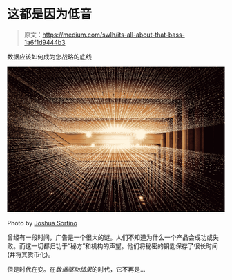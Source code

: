 # 这都是因为低音

> 原文：<https://medium.com/swlh/its-all-about-that-bass-1a6f1d9444b3>

数据应该如何成为您战略的底线

![](img/049defc0e853adbc020341a96a5cba47.png)

Photo by [Joshua Sortino](https://unsplash.com/@sortino?utm_source=medium&utm_medium=referral)

曾经有一段时间，广告是一个很大的谜。人们不知道为什么一个产品会成功或失败。而这一切都归功于“秘方”和机构的声望。他们将秘密的钥匙保存了很长时间(并将其货币化)。

但是时代在变。在*数据驱动结果*的时代，它不再是…